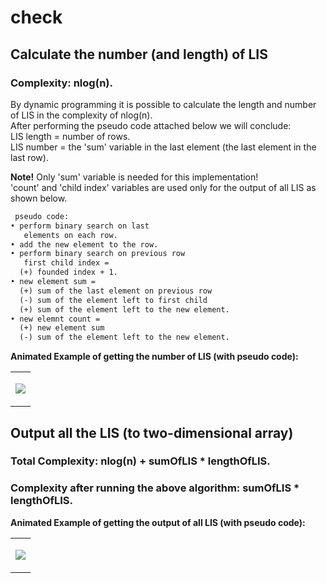 # check


<h2>Calculate the number (and length) of LIS</h2>
<h3>Complexity: nlog(n).</h3>

By dynamic programming it is possible to calculate the length and number of LIS in the complexity of nlog(n).  
After performing the pseudo code attached below we will conclude:  
LIS length = number of rows.  
LIS number = the 'sum' variable in the last element (the last element in the last row).

<b>Note!</b> Only 'sum' variable is needed for this implementation!  
'count' and 'child index' variables are used only for the output of all LIS as shown below.  

```diff
 pseudo code:
• perform binary search on last
   elements on each row.
• add the new element to the row.
• perform binary search on previous row
   first child index =
  (+) founded index + 1.
• new element sum =
  (+) sum of the last element on previous row
  (-) sum of the element left to first child 
  (+) sum of the element left to the new element.
• new elemnt count =
  (+) new element sum
  (-) sum of the element left to the new element.
```
<b>Animated Example of getting the number of LIS (with pseudo code):</b>
<table align="center">
<tr><td> 
<p align="center"><img src="https://github.com/AlmogJakov/check/raw/main/LIS-NUM-M.gif"/></p>
</td></tr>
</table>
  
<h2>Output all the LIS (to two-dimensional array)</h2>
<h3>Total Complexity: nlog(n) + sumOfLIS * lengthOfLIS.</h3>
<h3>Complexity after running the above algorithm: sumOfLIS * lengthOfLIS.</h3>

<b>Animated Example of getting the output of all LIS (with pseudo code):</b>
<table align="center">
<tr><td> 
<p align="center"><img src="https://github.com/AlmogJakov/check/raw/main/LIS-STRS-M.gif"/></p>
</td></tr>
</table>

